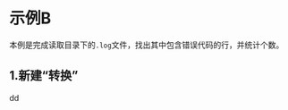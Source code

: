 示例B
================================================================================
本例是完成读取目录下的`.log`文件，找出其中包含错误代码的行，并统计个数。

## 1.新建“转换”



































dd

